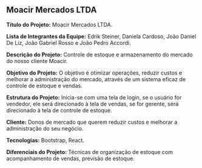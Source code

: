 ## Moacir Mercados LTDA

**Título do Projeto:** Moacir Mercados LTDA.

**Lista de Integrantes da Equipe:** Edrik Steiner, Daniela Cardoso, João Daniel De Liz, João Gabriel Rosso e João Pedro Accordi.

**Descrição do Projeto:** Controle de estoque e armazenamento do mercado do nosso cliente Moacir.

**Objetivo do Projeto:** O objetivo é otimizar operações, reduzir custos e melhorar a administração do mercado, através de um sistema eficaz de controle de estoque e vendas.

**Estrutura do Projeto:** Inicia-se com uma tela de login, se o usuário for vendedor, ele será direcionado à tela de vendas, se for gerente, será direcionado à tela de controle de estoque.

**Cliente:** Donos de mercado que querem reduzir custos e melhorar a administração do seu negócio.

**Tecnologias:** Bootstrap, React.

**Diferenciais do Projeto:** Técnicas de organização de estoque com acompanhamento de vendas, previsão de estoque.